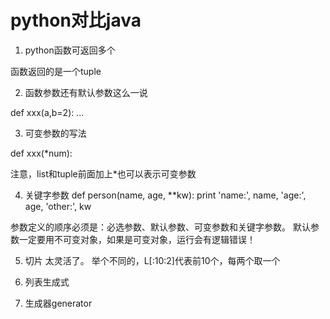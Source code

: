 # python对比java


1. python函数可返回多个

函数返回的是一个tuple


2. 函数参数还有默认参数这么一说

def xxx(a,b=2):
    ...

3. 可变参数的写法

def xxx(*num):

注意，list和tuple前面加上*也可以表示可变参数

4. 关键字参数
def person(name, age, **kw):
    print 'name:', name, 'age:', age, 'other:', kw

参数定义的顺序必须是：必选参数、默认参数、可变参数和关键字参数。
默认参数一定要用不可变对象，如果是可变对象，运行会有逻辑错误！

5. 切片
太灵活了。
举个不同的，L[:10:2]代表前10个，每两个取一个

6. 列表生成式

7. 生成器generator

